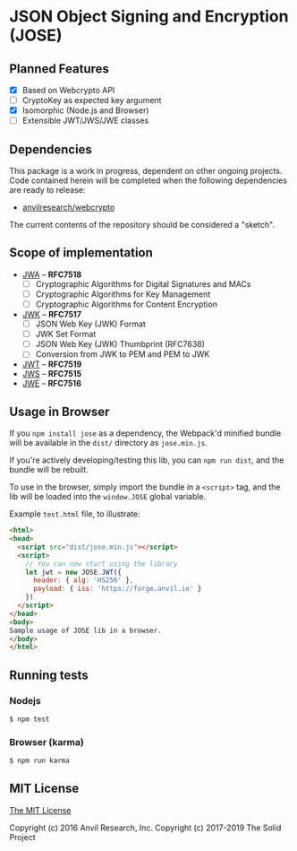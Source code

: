 # JSON Object Signing and Encryption (JOSE)

## Planned Features

- [x] Based on Webcrypto API
- [ ] CryptoKey as expected key argument
- [x] Isomorphic (Node.js and Browser)
- [ ] Extensible JWT/JWS/JWE classes

## Dependencies

This package is a work in progress, dependent on other ongoing projects. Code
contained herein will be completed when the following dependencies are ready to
release:

- [anvilresearch/webcrypto](https://github.com/anvilresearch/webcrypto)

The current contents of the repository should be considered a "sketch".

## Scope of implementation

- [JWA][jwa] – **RFC7518**
  - [ ] Cryptographic Algorithms for Digital Signatures and MACs
  - [ ] Cryptographic Algorithms for Key Management
  - [ ] Cryptographic Algorithms for Content Encryption
- [JWK][jwk] – **RFC7517**
  - [ ] JSON Web Key (JWK) Format
  - [ ] JWK Set Format
  - [ ] JSON Web Key (JWK) Thumbprint (RFC7638)
  - [ ] Conversion from JWK to PEM and PEM to JWK
- [JWT][jwt] – **RFC7519**
- [JWS][jws] – **RFC7515**
- [JWE][jwe] – **RFC7516**

[jwa]: https://tools.ietf.org/html/rfc7518
[jwk]: https://tools.ietf.org/html/rfc7517
[jwt]: https://tools.ietf.org/html/rfc7519
[jws]: https://tools.ietf.org/html/rfc7515
[jwe]: https://tools.ietf.org/html/rfc7516

## Usage in Browser

If you `npm install jose` as a dependency, the Webpack'd minified bundle will be
available in the `dist/` directory as `jose.min.js`.

If you're actively developing/testing this lib, you can `npm run dist`, and the
bundle will be rebuilt.

To use in the browser, simply import the bundle in a `<script>` tag, and the lib
will be loaded into the `window.JOSE` global variable.

Example `test.html` file, to illustrate:

```html
<html>
<head>
  <script src="dist/jose.min.js"></script>
  <script>
    // You can now start using the library
    let jwt = new JOSE.JWT({
      header: { alg: 'HS256' },
      payload: { iss: 'https://forge.anvil.io' }
    })
  </script>
</head>
<body>
Sample usage of JOSE lib in a browser.
</body>
</html>
```

## Running tests

### Nodejs

```bash
$ npm test
```

### Browser (karma)

```bash
$ npm run karma
```

## MIT License

[The MIT License](LICENSE.md)

Copyright (c) 2016 Anvil Research, Inc.
Copyright (c) 2017-2019 The Solid Project
